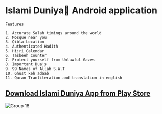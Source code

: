# Islami Duniya🕌 Android application

```
Features

1. Accurate Salah timings around the world
2. Mosque near you
3. Qibla Location
4. Authenticated Hadith
5. Hijri Calendar
6. Tasbeeh Counter
7. Protect yourself from Unlawful Gazes
8. Important Dua's 
9. 99 Names of Allah S.W.T
10. Ghust keh adaab
11. Quran Tranliteration and translation in english

```

<h2>
  <a href="https://play.google.com/store/apps/details?id=aidev.com.salahtimer&hl=en&gl=US">Download Islami Duniya App from Play Store</a>
</h2>

![Group 18](https://user-images.githubusercontent.com/30797411/175776956-fec4190c-b5aa-47e0-b7dd-1e624d00e341.png)
